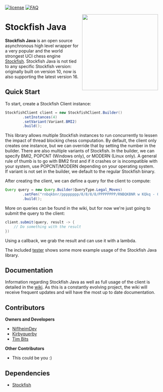 [license]: https://img.shields.io/badge/License-Apache%202.0-lightgrey.svg?style=flat-square
[FAQ]: https://img.shields.io/badge/Wiki-FAQ-blue.svg?style=flat-square
[![license]](https://github.com/NiflheimDev/Stockfish-Java/tree/master/LICENSE)
[![FAQ]](https://github.com/NiflheimDev/Stockfish-Java/wiki)

<img align="right" src="https://i.imgur.com/D3DIZQH.png" height="250" width="250">

# Stockfish Java
**Stockfish Java** is an open source asynchronous high level wrapper for a very popular and the world strongest UCI
chess engine [Stockfish](https://stockfishchess.org/).
Stockfish Java is not tied to any specific Stockfish version: originally built on version 10, now is also supporting the
latest version 16.

## Quick Start
To start, create a Stockfish Client instance:
```java
StockfishClient client = new StockfishClient.Builder()
        .setInstances(4)
        .setVariant(Variant.BMI2)
        .build();
```
This library allows multiple Stockfish instances to run concurrently to lessen the impact of thread blocking chess computation.
By default, the client only creates one instance, but we can override that by setting the number in the builder. There are also
multiple variants of Stockfish. In the builder, we can specify BMI2, POPCNT (Windows only), or MODERN (Linux only). A general rule
of thumb is to go with BMI2 first and if it crashes or is incompatible with your system, use POPCNT/MODERN depending on your operating
system. If variant is not set in the builder, we default to the regular Stockfish binary.

After creating the client, we can define a query for the client to compute:
```java
Query query = new Query.Builder(QueryType.Legal_Moves)
        .setFen("rnbqkbnr/pppppppp/8/8/8/8/PPPPPPPP/RNBQKBNR w KQkq - 0 1")
        .build();
```
More on queries can be found in the wiki, but for now we're just going to submit the query to the client:
```java
client.submit(query, result -> {
    // Do something with the result
})
```
Using a callback, we grab the result and can use it with a lambda.

The included [tester](https://github.com/NiflheimDev/Stockfish-Java/blob/master/src/main/java/xyz/niflheim/stockfish/StockfishTester.java) shows some more example usage of the Stockfish Java library.

## Documentation
Information regarding Stockfish Java as well as full usage of the client is detailed in the [wiki](https://github.com/NiflheimDev/Stockfish-Java/wiki). As  this is a constantly evolving project, the wiki will receive frequent updates and will have the most up to date documentation.

## Contributors
**Owners and Developers**
* [NiflheimDev](https://github.com/NiflheimDev)
* [Kirbyquerby](https://github.com/Kirbyquerby)
* [Tim Bits](https://github.com/tim-bits)

**Other Contributors**
* This could be you :)

## Dependencies
* [Stockfish](https://stockfishchess.org/)